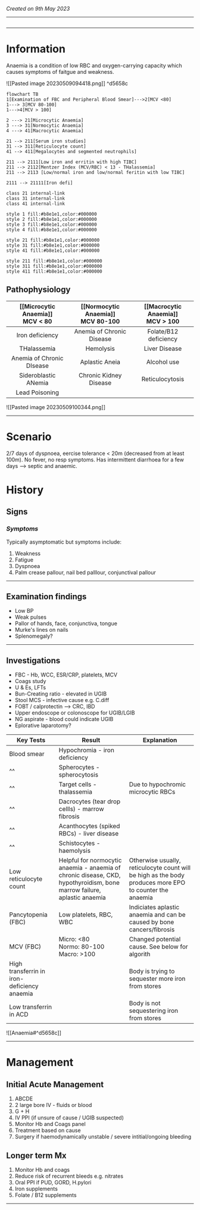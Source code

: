 *Created on 9th May 2023*

---
```toc
```
---

# Information
 
Anaemia is a condition of low RBC and oxygen-carrying capacity which causes symptoms of faitgue and weakness.

![[Pasted image 20230509094418.png]] ^d5658c

```mermaid
flowchart TB
1[Examination of FBC and Peripheral Blood Smear]--->2[MCV <80]
1---> 3[MCV 80-100]
1--->4[MCV > 100]

2 ---> 21[Microcytic Anaemia]
3 ---> 31[Normocytic Anaemia]
4 ---> 41[Macrocytic Anaemia]

21 --> 211[Serum iron studies]
31 --> 311[Reticulocyte count]
41 --> 411[Megalocytes and segmented neutrophils]

211 --> 2111[Low iron and erritin with high TIBC]
211 --> 2112[Mentzer Index (MCV/RBC) < 13 - THalassemia]
211 --> 2113 [Low/normal iron and low/normal feritin with low TIBC]

2111 --> 21111[Iron defi]

class 21 internal-link
class 31 internal-link
class 41 internal-link

style 1 fill:#b8e1e1,color:#000000
style 2 fill:#b8e1e1,color:#000000
style 3 fill:#b8e1e1,color:#000000
style 4 fill:#b8e1e1,color:#000000

style 21 fill:#b8e1e1,color:#000000
style 31 fill:#b8e1e1,color:#000000
style 41 fill:#b8e1e1,color:#000000

style 211 fill:#b8e1e1,color:#000000
style 311 fill:#b8e1e1,color:#000000
style 411 fill:#b8e1e1,color:#000000

```

## Pathophysiology
| [[Microcytic Anaemia]]<br>MCV < 80   | [[Normocytic Anaemia]]<br>MCV 80-100  | [[Macrocytic Anaemia]]<br>MCV > 100 |
| :-------------------------: | :-------------------------: | :-----------------------: |
| Iron deficiency           | Anemia of Chronic Disease |  Folate/B12 deficiency                       |
| THalassemia               | Hemolysis                 | Liver Disease           |
| Anemia of Chronic DIsease | Aplastic Aneia            | Alcohol use             |
| Sideroblastic ANemia      | Chronic Kidney Disease    | Reticulocytosis                        |
| Lead Poisoning            |                           |                         |
![[Pasted image 20230509100344.png]]

--- 
# Scenario

2/7 days of dyspnoea, eercise tolerance < 20m (decreased from at least 100m). No fever, no resp symptoms. Has intermittent diarrhoea for a few days --> septic and anaemic.



# History
## Signs
### *Symptoms*
Typically asymptomatic but symptoms include:
1. Weakness
2. Fatigue 
3. Dyspnoea
4. Palm crease pallour, nail bed palllour, conjunctival pallour 


---

## Examination findings
- Low BP
- Weak pulses
- Pallor of hands, face, conjunctiva, tongue
- Murke's lines on nails 
- Splenomegaly?

---

## Investigations

- FBC - Hb, WCC, ESR/CRP, platelets, MCV
- Coags study
- U & Es, LFTs
- Bun-Creating ratio - elevated in UGIB
- Stool MCS - infective cause e.g. C.diff
- FOBT / calprotectin --> CRC, IBD
- Upper endoscope or colonoscope for UGIB/LGIB
- NG aspirate - blood could indicate UGIB
- Eplorative laparotomy?

| Key Tests                                   | Result                                                                                                                  | Explanation                                                                                             |
| ------------------------------------------- | ----------------------------------------------------------------------------------------------------------------------- | ------------------------------------------------------------------------------------------------------- |
| Blood smear                                 | Hypochromia - iron deficiency                                                                                           |                                                                                                         |
| ^^                                          | Spherocytes - spherocytosis                                                                                             |                                                                                                         |
| ^^                                          | Target cells - thalassemia                                                                                              | Due to hypochromic microcytic RBCs                                                                      |
| ^^                                          | Dacrocytes (tear drop cellls) - marrow fibrosis                                                                         |                                                                                                         |
| ^^                                          | Acanthocytes (spiked RBCs) - liver disease                                                                              |                                                                                                         |
| ^^                                            | Schistocytes - haemolysis                                                                                               |                                                                                                         |
| Low reticulocyte count                      | Helpful for normocytic anaemia - anaemia of chronic disease, CKD, hypothyroidism, bone marrow failure, aplastic anaemia | Otherwise usually, reticulocyte count will be high as the body produces more EPO to counter the anaemia |
| Pancytopenia (FBC)                          | Low platelets, RBC, WBC                                                                                                 | Indiciates aplastic anaemia and can be caused by bone cancers/fibrosis                                  |
| MCV (FBC)                                   | Micro: <80<br>Normo: 80-100<br>Macro: >100                                                                              | Changed potential cause. See below for algorith                                                         |
| High transferrin in iron-deficiency anaemia |                                                                                                                         | Body is trying to sequester more iron from stores                                                       |
| Low transferrin in ACD                      |                                                                                                                         | Body is not sequestering iron from stores                                                               |

![[Anaemia#^d5658c]]


---

# Management
## Initial Acute Management
1. ABCDE
2. 2 large bore IV - fluids or blood
3. G + H
4. IV PPI (if unsure of cause / UGIB suspected)
5. Monitor Hb and Coags panel
6. Treatment based on cause 
7. Surgery if haemodynamically unstable / severe intitial/ongoing bleeding


## Longer term Mx
1. Monitor Hb and coags
2. Reduce risk of recurrent bleeds e.g. nitrates
3. Oral PPI if PUD, GORD, H.pylori
4. Iron supplements
5. Folate / B12 supplements 


---
